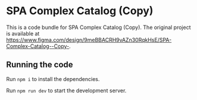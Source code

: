 
  # SPA Complex Catalog (Copy)

  This is a code bundle for SPA Complex Catalog (Copy). The original project is available at https://www.figma.com/design/9meBBACRH9vAZn30RqkHsE/SPA-Complex-Catalog--Copy-.

  ## Running the code

  Run `npm i` to install the dependencies.

  Run `npm run dev` to start the development server.
  